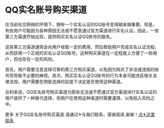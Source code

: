 # QQ实名账号购买渠道

在当前社交网络的环境下，拥有一个实名认证的QQ账号变得越来越重要。但是，有些用户可能因为各种原因无法或不愿意通过官方渠道进行实名认证。因此，一些第三方渠道开始出现，提供购买实名认证QQ账号的服务。

这些第三方渠道通常会向用户收取一定的费用，然后帮助用户完成实名认证流程，从而获得一个正规的实名认证QQ账号。这种购买渠道在一定程度上方便了一些用户，但也存在一定的风险。

首先，用户需要注意选择可靠的第三方购买渠道，以免因为购买了非法或违规的账号而导致不必要的麻烦。其次，购买实名认证QQ账号的行为本身可能违反相关法律法规，用户需要在明智选择的前提下决定是否使用这种渠道。

总的来说，QQ实名账号购买渠道为那些无法或不愿通过官方渠道进行实名认证的用户提供了一种替代选择，但用户在使用这种渠道时需要谨慎，以免陷入风险之中。

更多 关于QQ实名账号购买渠道 请通过✈与我们联系，感谢阅读,谢谢！[点✈这里联系](https://w.k02.cc)
